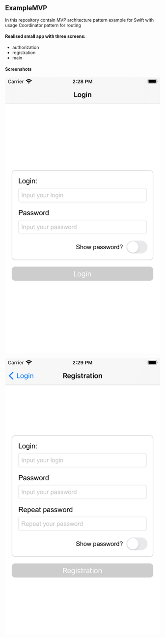 ## ExampleMVP

In this repository contain MVP architecture pattern example for Swift with usage Coordinator pattern for routing

#### Realised small app with three screens:

- authorization
- registration
- main

#### Screenshots
![Screenshot](https://github.com/EgorErmin/ExampleMVP/blob/main/images/Simulator%20Screen%20Shot%20-%20iPhone%20SE%20(2nd%20generation)%20-%202021-03-03%20at%2014.28.40.png?raw=true&width=375&height=667)

![Screenshot](https://github.com/EgorErmin/ExampleMVP/blob/main/images/Simulator%20Screen%20Shot%20-%20iPhone%20SE%20(2nd%20generation)%20-%202021-03-03%20at%2014.29.00.png?raw=true&width=375&height=667)
